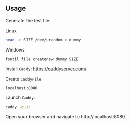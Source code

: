 ## Usage

Generate the test file:

Linux
```sh
head -c SIZE /dev/urandom > dummy
```
Windows
```sh
fsutil file createnew dummy SIZE
```

Install `Caddy`:
https://caddyserver.com/

Create `CaddyFile`
```sh
localhost:8080
```

Launch `Caddy`:

```sh
caddy -quic
```

Open your browser and navigate to http://localhost:8080
